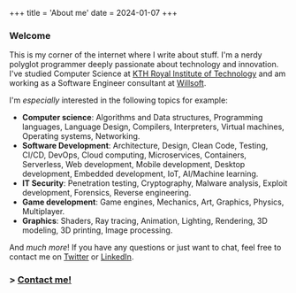 +++
title = 'About me'
date = 2024-01-07
+++

### Welcome

This is my corner of the internet where I write about stuff.
I'm a nerdy polyglot programmer deeply passionate about technology and innovation.
I've studied Computer Science at [KTH Royal Institute of Technology](https://www.kth.se/en) and am working as a Software Engineer consultant at [Willsoft](https://www.linkedin.com/company/willsoft-it).

I'm *especially* interested in the following topics for example:

- **Computer science**: Algorithms and Data structures, Programming languages, Language Design, Compilers, Interpreters, Virtual machines, Operating systems, Networking.
- **Software Development**: Architecture, Design, Clean Code, Testing, CI/CD, DevOps, Cloud computing, Microservices, Containers, Serverless, Web development, Mobile development, Desktop development, Embedded development, IoT, AI/Machine learning.
- **IT Security**: Penetration testing, Cryptography, Malware analysis, Exploit development, Forensics, Reverse engineering.
- **Game development**: Game engines, Mechanics, Art, Graphics, Physics, Multiplayer.
- **Graphics**: Shaders, Ray tracing, Animation, Lighting, Rendering, 3D modeling, 3D printing, Image processing.

And *much more*!
If you have any questions or just want to chat, feel free to contact me on [Twitter](https://twitter.com/WilliamRagstad) or [LinkedIn](https://www.linkedin.com/in/william-ragstad/).

### > [Contact me!](/contact/)
